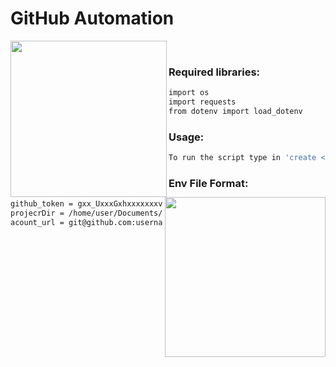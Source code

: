 # GitHub Automation

<img align="left" src="https://www.freeiconspng.com/uploads/github-circle-mascot-git-icon-6.png" width="250" height="250">
<img align="right" src="https://www.iconspng.com/image/139691/python-logo" width="257" height="256">
<br>

### Required libraries:
```bash
import os
import requests
from dotenv import load_dotenv
```

### Usage:
```bash
To run the script type in 'create <name of your folder>'
```

### Env File Format:
```bash
github_token = gxx_UxxxGxhxxxxxxxvxxx8954xx1xL0xxYxxxx
projecrDir = /home/user/Documents/Project
acount_url = git@github.com:username/
```

